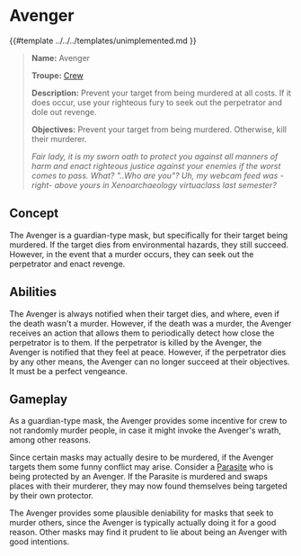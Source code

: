 # Avenger

{{#template ../../../templates/unimplemented.md }}

> **Name:** Avenger
>
> **Troupe:** [Crew](../crew.md)
>
> **Description:** Prevent your target from being murdered at all costs. If it does occur, use your righteous fury to seek out the perpetrator and dole out revenge.
>
> **Objectives:** Prevent your target from being murdered. Otherwise, kill their murderer.
>
> *Fair lady, it is my sworn oath to protect you against all manners of harm and enact righteous justice against your enemies if the worst comes to pass. What? "..Who are you"? Uh, my webcam feed was -right- above yours in Xenoarchaeology virtuaclass last semester?*

## Concept

The Avenger is a guardian-type mask, but specifically for their target being murdered. If the target dies from environmental hazards, they still succeed. However, in the event that a murder occurs, they can seek out the perpetrator and enact revenge.

## Abilities

The Avenger is always notified when their target dies, and where, even if the death wasn't a murder. However, if the death was a murder, the Avenger receives an action that allows them to periodically detect how close the perpetrator is to them. If the perpetrator is killed by the Avenger, the Avenger is notified that they feel at peace. However, if the perpetrator dies by any other means, the Avenger can no longer succeed at their objectives. It must be a perfect vengeance.

## Gameplay

As a guardian-type mask, the Avenger provides some incentive for crew to not randomly murder people, in case it might invoke the Avenger's wrath, among other reasons.

Since certain masks may actually desire to be murdered, if the Avenger targets them some funny conflict may arise. Consider a [Parasite](./parasite.md) who is being protected by an Avenger. If the Parasite is murdered and swaps places with their murderer, they may now found themselves being targeted by their own protector.

The Avenger provides some plausible deniability for masks that seek to murder others, since the Avenger is typically actually doing it for a good reason. Other masks may find it prudent to lie about being an Avenger with good intentions.